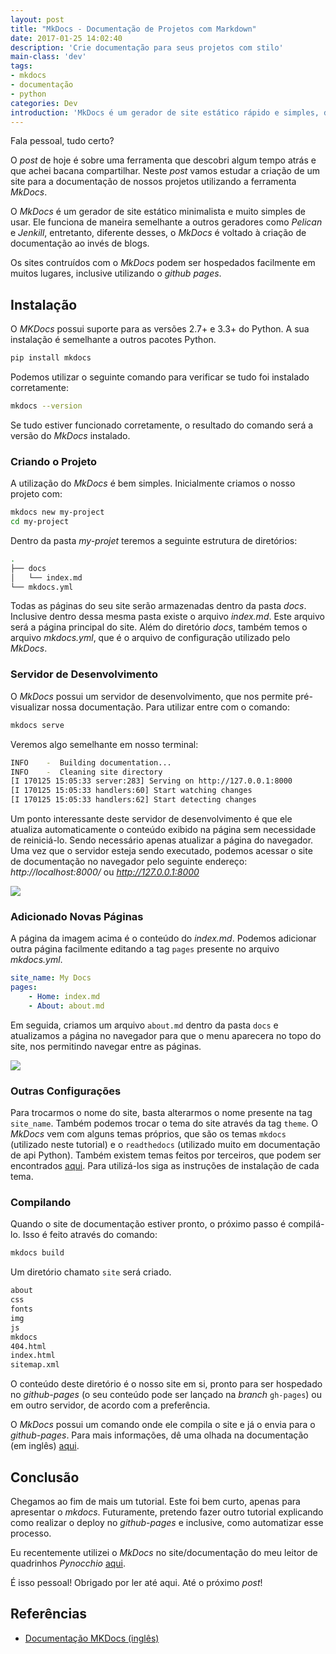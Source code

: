 ```yaml
---
layout: post
title: "MkDocs - Documentação de Projetos com Markdown"
date: 2017-01-25 14:02:40
description: 'Crie documentação para seus projetos com stilo'
main-class: 'dev'
tags:
- mkdocs
- documentação
- python
categories: Dev
introduction: 'MkDocs é um gerador de site estático rápido e simples, destinado a criação de documentação de projetos.'
---
```


Fala pessoal, tudo certo?

O *post* de hoje é sobre uma ferramenta que descobri algum tempo atrás e que achei bacana compartilhar. Neste *post* vamos estudar a criação de um site para a documentação de nossos projetos utilizando a ferramenta *MkDocs*.

O *MkDocs* é um gerador de site estático minimalista e muito simples de usar. Ele funciona de maneira semelhante a outros geradores como *Pelican* e *Jenkill*, entretanto, diferente desses, o *MkDocs* é voltado à criação de documentação ao invés de blogs.

Os sites contruídos com o *MkDocs* podem ser hospedados facilmente em muitos lugares, inclusive utilizando o *github pages*.

## Instalação

O *MKDocs* possui suporte para as versões 2.7+ e 3.3+ do Python. A sua instalação é semelhante a outros pacotes Python.

```bash
pip install mkdocs
```
Podemos utilizar o seguinte comando para verificar se tudo foi instalado corretamente:

```bash
mkdocs --version
```
Se tudo estiver funcionado corretamente, o resultado do comando será a versão do *MkDocs* instalado.

### Criando o Projeto

A utilização do *MkDocs* é bem simples. Inicialmente criamos o nosso projeto com:

```bash
mkdocs new my-project
cd my-project
```
Dentro da pasta *my-projet* teremos a seguinte estrutura de diretórios:

```bash
.
├── docs
│   └── index.md
└── mkdocs.yml
```
Todas as páginas do seu site serão armazenadas dentro da pasta *docs*. Inclusive dentro dessa mesma pasta existe o arquivo *index.md*. Este arquivo será a página principal do site. Além do diretório *docs*, também temos o arquivo *mkdocs.yml*, que é o arquivo de configuração utilizado pelo *MkDocs*.

### Servidor de Desenvolvimento

O *MkDocs* possui um servidor de desenvolvimento, que nos permite pré-visualizar nossa documentação. Para utilizar entre com o comando:

```bash
mkdocs serve
```
Veremos algo semelhante em nosso terminal:
```bash
INFO    -  Building documentation...
INFO    -  Cleaning site directory
[I 170125 15:05:33 server:283] Serving on http://127.0.0.1:8000
[I 170125 15:05:33 handlers:60] Start watching changes
[I 170125 15:05:33 handlers:62] Start detecting changes
```
Um ponto interessante deste servidor de desenvolvimento é que ele atualiza automaticamente o conteúdo exibido na página sem necessidade de reiniciá-lo. Sendo necessário apenas atualizar a página do navegador.
Uma vez que o servidor esteja sendo executado, podemos acessar o site de documentação no navegador pelo seguinte endereço: *http://localhost:8000/* ou *http://127.0.0.1:8000*

![](/assets/img/mstuttgart/snapshot_46.png)

### Adicionado Novas Páginas

A página da imagem acima é o conteúdo do *index.md*. Podemos adicionar outra página facilmente editando a tag `pages` presente no arquivo *mkdocs.yml*.
```yml
site_name: My Docs
pages:
    - Home: index.md
    - About: about.md
```
Em seguida, criamos um arquivo `about.md` dentro da pasta `docs` e atualizamos a página no navegador para que o menu aparecera no topo do site, nos permitindo navegar entre as páginas.

![](/assets/img/mstuttgart/snapshot_47.png)

### Outras Configurações
Para trocarmos o nome do site, basta alterarmos o nome presente na tag `site_name`. Também podemos trocar o tema do site através da tag `theme`. O *MkDocs* vem com alguns temas próprios, que são os temas `mkdocs` (utilizado neste tutorial) e o `readthedocs` (utilizado muito em documentação de api Python). Também existem temas feitos por terceiros, que podem ser encontrados [aqui](https://github.com/mkdocs/mkdocs/wiki/MkDocs-Themes). Para utilizá-los siga as instruções de instalação de cada tema.

### Compilando

Quando o site de documentação estiver pronto, o próximo passo é compilá-lo. Isso é feito através do comando:

```bash
mkdocs build
```
Um diretório chamato `site` será criado.

```bash
about
css
fonts
img
js
mkdocs
404.html
index.html
sitemap.xml
```

O conteúdo deste diretório é o nosso site em si, pronto para ser hospedado no *github-pages* (o seu conteúdo pode ser lançado na *branch* `gh-pages`) ou em outro servidor, de acordo com a preferência.

O *MkDocs* possui um comando onde ele compila o site e já o envia para o *github-pages*. Para mais informações, dê uma olhada na documentação (em inglês) [aqui](http://www.mkdocs.org/user-guide/deploying-your-docs/).

## Conclusão

Chegamos ao fim de mais um tutorial. Este foi bem curto, apenas para apresentar o *mkdocs*. Futuramente, pretendo fazer outro tutorial explicando como realizar o deploy no *github-pages* e inclusive, como automatizar esse processo.

Eu recentemente utilizei o *MkDocs* no site/documentação do meu leitor de quadrinhos *Pynocchio* [aqui](https://pynocchio.github.io/).

É isso pessoal! Obrigado por ler até aqui. Até o próximo *post*!

## Referências

* [Documentação MKDocs (inglês)](http://www.mkdocs.org/)
